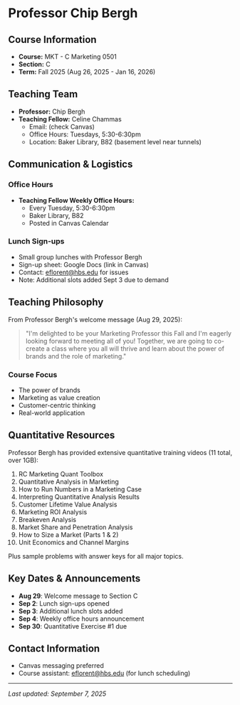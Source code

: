 # Professor Chip Bergh

## Course Information
- **Course:** MKT - C Marketing 0501
- **Section:** C
- **Term:** Fall 2025 (Aug 26, 2025 - Jan 16, 2026)

## Teaching Team
- **Professor:** Chip Bergh
- **Teaching Fellow:** Celine Chammas
  - Email: (check Canvas)
  - Office Hours: Tuesdays, 5:30-6:30pm
  - Location: Baker Library, B82 (basement level near tunnels)

## Communication & Logistics

### Office Hours
- **Teaching Fellow Weekly Office Hours:** 
  - Every Tuesday, 5:30-6:30pm
  - Baker Library, B82
  - Posted in Canvas Calendar

### Lunch Sign-ups
- Small group lunches with Professor Bergh
- Sign-up sheet: Google Docs (link in Canvas)
- Contact: eflorent@hbs.edu for issues
- Note: Additional slots added Sept 3 due to demand

## Teaching Philosophy

From Professor Bergh's welcome message (Aug 29, 2025):
> "I'm delighted to be your Marketing Professor this Fall and I'm eagerly looking forward to meeting all of you! Together, we are going to co-create a class where you all will thrive and learn about the power of brands and the role of marketing."

### Course Focus
- The power of brands
- Marketing as value creation
- Customer-centric thinking
- Real-world application

## Quantitative Resources

Professor Bergh has provided extensive quantitative training videos (11 total, over 1GB):
1. RC Marketing Quant Toolbox
2. Quantitative Analysis in Marketing
3. How to Run Numbers in a Marketing Case
4. Interpreting Quantitative Analysis Results
5. Customer Lifetime Value Analysis
6. Marketing ROI Analysis
7. Breakeven Analysis
8. Market Share and Penetration Analysis
9. How to Size a Market (Parts 1 & 2)
10. Unit Economics and Channel Margins

Plus sample problems with answer keys for all major topics.

## Key Dates & Announcements
- **Aug 29**: Welcome message to Section C
- **Sep 2**: Lunch sign-ups opened
- **Sep 3**: Additional lunch slots added
- **Sep 4**: Weekly office hours announcement
- **Sep 30**: Quantitative Exercise #1 due

## Contact Information
- Canvas messaging preferred
- Course assistant: eflorent@hbs.edu (for lunch scheduling)

---
*Last updated: September 7, 2025*